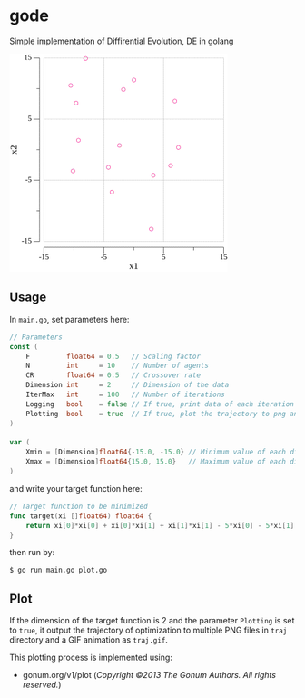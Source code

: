 # gode
Simple implementation of Diffirential Evolution, DE in golang

![plot](./traj.gif)

## Usage

In `main.go`, set parameters here:

```go
// Parameters
const (
	F         float64 = 0.5   // Scaling factor
	N         int     = 10    // Number of agents
	CR        float64 = 0.5   // Crossover rate
	Dimension int     = 2     // Dimension of the data
	IterMax   int     = 100   // Number of iterations
	Logging   bool    = false // If true, print data of each iteration
	Plotting  bool    = true  // If true, plot the trajectory to png and gif files
)

var (
	Xmin = [Dimension]float64{-15.0, -15.0} // Minimum value of each dimension
	Xmax = [Dimension]float64{15.0, 15.0}   // Maximum value of each dimention
)
```

and write your target function here:

```go
// Target function to be minimized
func target(xi []float64) float64 {
	return xi[0]*xi[0] + xi[0]*xi[1] + xi[1]*xi[1] - 5*xi[0] - 5*xi[1] + 25
}
```

then run by:

```bash
$ go run main.go plot.go
```

## Plot

If the dimension of the target function is 2 and the parameter `Plotting` is set to `true`, it output the trajectory of optimization to multiple PNG files in `traj` directory and a GIF animation as `traj.gif`.

This plotting process is implemented using:
- gonum.org/v1/plot (*Copyright ©2013 The Gonum Authors. All rights reserved.*)